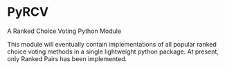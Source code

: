 # PyRCV
A Ranked Choice Voting Python Module

This module will eventually contain implementations of all popular ranked choice voting methods in a single lightweight python package. At present, only Ranked Pairs has been implemented.
